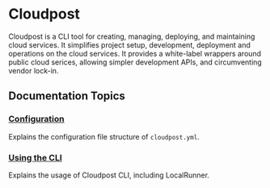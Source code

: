 # Cloudpost

Cloudpost is a CLI tool for creating, managing, deploying, and maintaining cloud services. It simplifies project setup, development, deployment and operations on the cloud services. It provides a white-label wrappers around public cloud serices, allowing simpler development APIs, and circumventing vendor lock-in.

## Documentation Topics

### [Configuration](./configuration.md)

Explains the configuration file structure of `cloudpost.yml`.

### [Using the CLI](./cli.md)

Explains the usage of Cloudpost CLI, including LocalRunner.